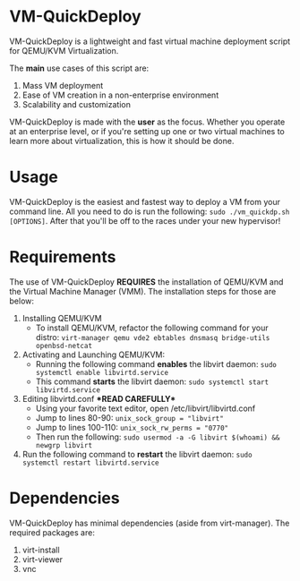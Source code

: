 
# VM-QuickDeploy
VM-QuickDeploy is a lightweight and fast virtual machine deployment script for QEMU/KVM Virtualization.

The <b>main</b> use cases of this script are:

 1. Mass VM deployment
 2. Ease of VM creation in a non-enterprise environment
 3. Scalability and customization
 
 VM-QuickDeploy is made with the <b>user</b> as the focus. Whether you operate at an enterprise level, or if you're setting up one or two virtual machines to learn more about virtualization, this is how it should be done.
 # Usage
 VM-QuickDeploy is the easiest and fastest way to deploy a VM from your command line. All you need to do is run the following: ``sudo ./vm_quickdp.sh [OPTIONS]``. After that you'll be off to the races under your new hypervisor!
# Requirements
The use of VM-QuickDeploy <b>REQUIRES</b> the installation of QEMU/KVM and the Virtual Machine Manager (VMM). The installation steps for those are below:

 1. Installing QEMU/KVM
	 - To install QEMU/KVM, refactor the following command for your distro: ``virt-manager qemu vde2 ebtables dnsmasq bridge-utils openbsd-netcat``
2.  Activating and Launching QEMU/KVM:
	- Running the following command <b>enables</b> the libvirt daemon: ``sudo systemctl enable libvirtd.service``
	- This command <b>starts</b> the libvirt daemon: ``sudo systemctl start libvirtd.service``
3. Editing libvirtd.conf <b>\*READ CAREFULLY\*</b>
	- Using your favorite text editor, open /etc/libvirt/libvirtd.conf
	- Jump to lines 80-90: ``unix_sock_group = "libvirt"``
	- Jump to lines 100-110: ``unix_sock_rw_perms = "0770"``
	- Then run the following: ``sudo usermod -a -G libvirt $(whoami) && newgrp libvirt``
4. Run the following command to <b>restart</b> the libvirt daemon: ``sudo systemctl restart libvirtd.service``
# Dependencies
VM-QuickDeploy has minimal dependencies (aside from virt-manager). The required packages are:

 1. virt-install
 2. virt-viewer
 3. vnc

